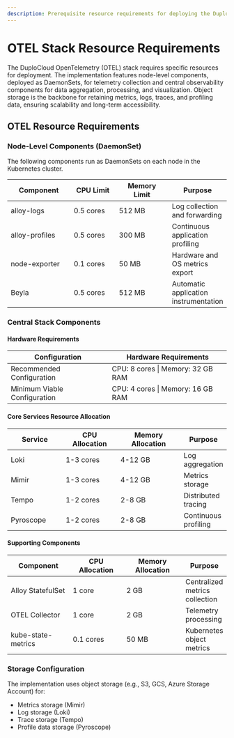 ```yaml
---
description: Prerequisite resource requirements for deploying the DuploCloud OTEL stack
---
```


# OTEL Stack Resource Requirements

The DuploCloud OpenTelemetry (OTEL) stack requires specific resources for deployment. The implementation features node-level components, deployed as DaemonSets, for telemetry collection and central observability components for data aggregation, processing, and visualization. Object storage is the backbone for retaining metrics, logs, traces, and profiling data, ensuring scalability and long-term accessibility.

## OTEL Resource Requirements

### Node-Level Components (DaemonSet)

The following components run as DaemonSets on each node in the Kubernetes cluster.

<table><thead><tr><th width="160">Component</th><th width="126">CPU Limit</th><th width="140">Memory Limit</th><th>Purpose</th></tr></thead><tbody><tr><td>alloy-logs</td><td>0.5 cores</td><td>512 MB</td><td>Log collection and forwarding</td></tr><tr><td>alloy-profiles</td><td>0.5 cores</td><td>300 MB</td><td>Continuous application profiling</td></tr><tr><td>node-exporter</td><td>0.1 cores</td><td>50 MB</td><td>Hardware and OS metrics export</td></tr><tr><td>Beyla</td><td>0.5 cores</td><td>512 MB</td><td>Automatic application instrumentation</td></tr></tbody></table>

### Central Stack Components

#### Hardware Requirements

| Configuration                | Hardware Requirements             |
| ---------------------------- | --------------------------------- |
| Recommended Configuration    | CPU: 8 cores \| Memory: 32 GB RAM |
| Minimum Viable Configuration | CPU: 4 cores \| Memory: 16 GB RAM |

#### Core Services Resource Allocation

<table><thead><tr><th width="147">Service</th><th width="148">CPU Allocation</th><th width="192">Memory Allocation</th><th>Purpose</th></tr></thead><tbody><tr><td>Loki</td><td>1-3 cores</td><td>4-12 GB</td><td>Log aggregation</td></tr><tr><td>Mimir</td><td>1-3 cores</td><td>4-12 GB</td><td>Metrics storage</td></tr><tr><td>Tempo</td><td>1-2 cores</td><td>2-8 GB</td><td>Distributed tracing</td></tr><tr><td>Pyroscope</td><td>1-2 cores</td><td>2-8 GB</td><td>Continuous profiling</td></tr></tbody></table>

#### Supporting Components

<table><thead><tr><th width="173">Component</th><th width="144">CPU Allocation</th><th width="173">Memory Allocation</th><th>Purpose</th></tr></thead><tbody><tr><td>Alloy StatefulSet</td><td>1 core</td><td>2 GB</td><td>Centralized metrics collection</td></tr><tr><td>OTEL Collector</td><td>1 core</td><td>2 GB</td><td>Telemetry processing</td></tr><tr><td>kube-state-metrics</td><td>0.1 cores</td><td>50 MB</td><td>Kubernetes object metrics</td></tr></tbody></table>

### Storage Configuration

The implementation uses object storage (e.g., S3, GCS, Azure Storage Account) for:

* Metrics storage (Mimir)
* Log storage (Loki)
* Trace storage (Tempo)
* Profile data storage (Pyroscope)
